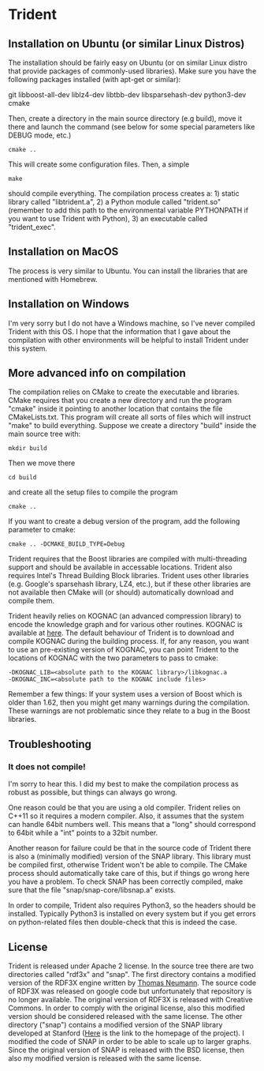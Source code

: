 # Trident

## Installation on Ubuntu (or similar Linux Distros)

The installation should be fairly easy on Ubuntu (or on similar Linux distro
that provide packages of commonly-used libraries). Make sure you have
the following packages installed (with apt-get or similar):

git
libboost-all-dev
liblz4-dev
libtbb-dev
libsparsehash-dev
python3-dev
cmake

Then, create a directory in the main source directory (e.g build), move it
there and launch the command (see below for some special parameters like DEBUG
mode, etc.)

```
cmake ..
```

This will create some configuration files. Then, a simple

```
make
```

should compile everything. The compilation process creates a: 1) static library called
"libtrident.a", 2) a Python module called "trident.so" (remember to add this
path to the environmental variable PYTHONPATH if you want to use Trident with
Python), 3) an executable called "trident_exec". 


## Installation on MacOS

The process is very similar to Ubuntu. You can install the libraries that
are mentioned with Homebrew.

## Installation on Windows

I'm very sorry but I do not have a Windows machine, so I've never compiled
Trident with this OS. I hope that the information that I gave about the
compilation with other environments will be helpful to install Trident under
this system.

## More advanced info on compilation

The compilation relies on CMake to create the executable and libraries. CMake
requires that you create a new directory and run the program "cmake" inside it
pointing to another location that contains the file CMakeLists.txt. This
program will create all sorts of files which will instruct "make" to build
everything.  Suppose we create a directory "build" inside the main source tree
with:

```
mkdir build
```

Then we move there

```
cd build
```

and create all the setup files to compile the program

```
cmake ..
```

If you want to create a debug version of the program, add the following
parameter to cmake:

```
cmake .. -DCMAKE_BUILD_TYPE=Debug
```

Trident requires that the Boost libraries are compiled with multi-threading
support and should be available in accessable locations. Trident also requires
Intel's Thread Building Block libraries. Trident uses other libraries (e.g.
Google's sparsehash library, LZ4, etc.), but if these other libraries are not
available then CMake will (or should) automatically download and compile them.

Trident heavily relies on KOGNAC (an advanced compression library) to encode
the knowledge graph and for various other routines. KOGNAC is available at <a
href="https://github.com/jrbn/kognac">here</a>. The default behaviour of
Trident is to download and compile KOGNAC during the building process. If, for
any reason, you want to use an pre-existing version of KOGNAC, you can point
Trident to the locations of KOGNAC with the two parameters to pass to cmake:

```
-DKOGNAC_LIB=<absolute path to the KOGNAC library>/libkognac.a
-DKOGNAC_INC=<absolute path to the KOGNAC include files>
```

Remember a few things: If your system uses a version of Boost which is older
than 1.62, then you might get many warnings during the compilation. These
warnings are not problematic since they relate to a bug in the Boost libraries.

## Troubleshooting

### It does not compile!

I'm sorry to hear this. I did my best to make the compilation process as robust
as possible, but things can always go wrong.

One reason could be that you are using a old compiler. Trident relies on C++11
so it requires a modern compiler. Also, it assumes that the system can handle
64bit numbers well. This means that a "long" should correspond to 64bit while a
"int" points to a 32bit number.

Another reason for failure could be that in the source code of Trident there is
also a (minimally modified) version of the SNAP library. This library must be
compiled first, otherwise Trident won't be able to compile. The CMake process
should automatically take care of this, but if things go wrong here you have a
problem. To check SNAP has been correctly compiled, make sure that the file
"snap/snap-core/libsnap.a" exists. 

In order to compile, Trident also requires Python3, so the headers should be
installed. Typically Python3 is installed on every system but if you get errors on python-related files then double-check that this is indeed the case.

## License

Trident is released under Apache 2 license. In the source tree
there are two directories called "rdf3x" and "snap". The first directory
contains a modified version of the RDF3X engine written by <a
href="https://db.in.tum.de/~neumann/">Thomas Neumann</a>. The source code of
RDF3X was released on  google code but unfortunately that repository is no
longer available. The original version of RDF3X is released with Creative
Commons. In order to comply with the original license, also this modified
version should be considered released with the same license.  The other
directory ("snap") contains a modified version of the SNAP library developed at
Stanford (<a href="http://snap.stanford.edu/snap/index.html">Here</a> is the
link to the homepage of the project). I modified the code of SNAP in order to
be able to scale up to larger graphs. Since the original version of SNAP is
released with the BSD license, then also my modified version is released with
the same license. 
